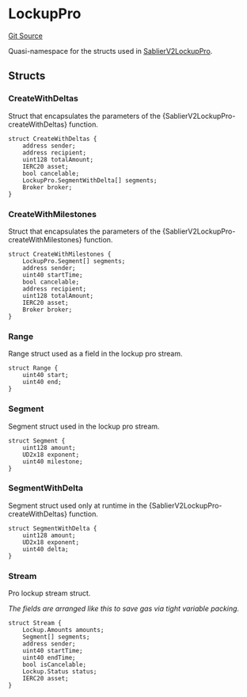 # LockupPro

[Git Source](https://github.com/sablierhq/v2-core/blob/dd92abb9f3f01149a5be0e13eb517772181c5081/docs/contracts/v2/reference/core)

Quasi-namespace for the structs used in
[SablierV2LockupPro](docs/contracts/v2/reference/core/contract.SablierV2LockupPro.md).

## Structs

### CreateWithDeltas

Struct that encapsulates the parameters of the {SablierV2LockupPro-createWithDeltas} function.

```solidity
struct CreateWithDeltas {
    address sender;
    address recipient;
    uint128 totalAmount;
    IERC20 asset;
    bool cancelable;
    LockupPro.SegmentWithDelta[] segments;
    Broker broker;
}
```

### CreateWithMilestones

Struct that encapsulates the parameters of the {SablierV2LockupPro-createWithMilestones} function.

```solidity
struct CreateWithMilestones {
    LockupPro.Segment[] segments;
    address sender;
    uint40 startTime;
    bool cancelable;
    address recipient;
    uint128 totalAmount;
    IERC20 asset;
    Broker broker;
}
```

### Range

Range struct used as a field in the lockup pro stream.

```solidity
struct Range {
    uint40 start;
    uint40 end;
}
```

### Segment

Segment struct used in the lockup pro stream.

```solidity
struct Segment {
    uint128 amount;
    UD2x18 exponent;
    uint40 milestone;
}
```

### SegmentWithDelta

Segment struct used only at runtime in the {SablierV2LockupPro-createWithDeltas} function.

```solidity
struct SegmentWithDelta {
    uint128 amount;
    UD2x18 exponent;
    uint40 delta;
}
```

### Stream

Pro lockup stream struct.

_The fields are arranged like this to save gas via tight variable packing._

```solidity
struct Stream {
    Lockup.Amounts amounts;
    Segment[] segments;
    address sender;
    uint40 startTime;
    uint40 endTime;
    bool isCancelable;
    Lockup.Status status;
    IERC20 asset;
}
```
